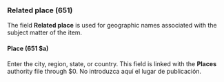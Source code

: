 ### Related place (651)

The field **Related place** is used for geographic names associated with the subject matter of the item.

#### Place (651 $a)

Enter the city, region, state, or country. This field is linked with the **Places** authority file through $0. No introduzca aquí el lugar de publicación.
